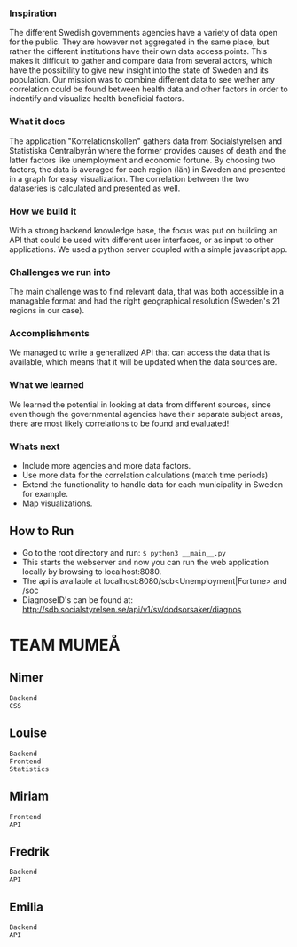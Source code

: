 ### Inspiration
The different Swedish governments agencies have a variety of data open for the public.
They are however not aggregated in the same place, but rather the different institutions have their own data
access points. This makes it difficult to gather and compare data from several actors, which
have the possibility to give new insight into the state of Sweden and its population.
Our mission was to combine different data to see wether any correlation
could be found between
health data and other factors in order to indentify and visualize
health beneficial factors.


### What it does
The application "Korrelationskollen" gathers data from Socialstyrelsen and Statistiska Centralbyrån
where the former provides causes of death and the latter factors like unemployment and economic fortune.
By choosing two factors, the data is averaged for each region (län) in Sweden and presented in
a graph for easy visualization. The correlation between the two dataseries is calculated and presented as well.


### How we build it
With a strong backend knowledge base, the focus was put on building an API
that could be used with different user interfaces, or as input to other applications.
We used a python server coupled with a simple javascript app.

### Challenges we run into
The main challenge was to find relevant data, that was both accessible in a managable format
and had the right geographical resolution (Sweden's 21 regions in our case).

### Accomplishments
We managed to write a generalized API that can access the data that is available,
which means that it will be updated when the data sources are.

### What we learned
We learned the potential in looking at data from different sources, since even though the governmental agencies have their separate
subject areas, there are most likely correlations to be found and evaluated!

### Whats next
- Include more agencies and more data factors.
- Use more data for the correlation calculations (match time periods)
- Extend the functionality to handle data for each municipality in Sweden for example.
- Map visualizations.

## How to Run
- Go to the root directory and run: ```$ python3 __main__.py```
- This starts the webserver and now you can run the web application locally by browsing to localhost:8080.
- The api is available at localhost:8080/scb<Unemployment|Fortune> and /soc<DiagnoseID>
- DiagnoseID's can be found at: http://sdb.socialstyrelsen.se/api/v1/sv/dodsorsaker/diagnos

# TEAM MUMEÅ

## Nimer
	Backend
	CSS

## Louise
	Backend
	Frontend
	Statistics

## Miriam
	Frontend
	API

## Fredrik
	Backend
	API

## Emilia
	Backend
	API
